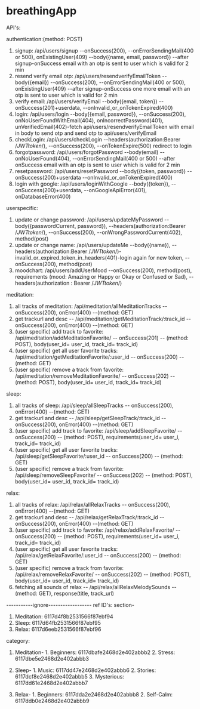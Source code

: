 # breathingApp
API's:

authentication:(method: POST)
  1. signup: /api/users/signup --onSuccess(200), --onErrorSendingMail(400 or 500), onExistingUser(409) --body({name, email, password}) --after signup-onSuccess email with an otp is sent to user which is valid for 2 min
  2. resend verify email otp: /api/users/resendverifyEmailToken --body({email}) --onSuccess(200), --onErrorSendingMail(400 or 500), onExistingUser(409) --after signup-onSuccess one more email with an otp is sent to user which is valid for 2 min
  3. verify email: /api/users/verifyEmail --body({email, token}) --onSuccess(201)+userdata, --onInvalid_or_onTokenExpired(400)
  4. login: /api/users/login  --body({email, password}), --onSuccess(200), onNoUserFoundWithEmail(404), onIncorrectPassword(401), unVerifiedEmail(402)-fetch api/users/resendverifyEmailToken with email in body to send otp and send otp to api/users/verifyEmail
  5. checkLogin: /api/users/checkLogin --headers(authorization:Bearer /*JWTtoken*/), --onSuccess(200), --onTokenExpire(500) redirect to login
  6. forgotpassword: /api/users/forgotPassword  --body(email) --onNoUserFound(404), --onErrorSendingMail(400 or 500) --after onSuccess email with an otp is sent to user which is valid for 2 min
  7. resetpassword: /api/users/resetPassword --body({token, password}) --onSuccess(200)+userdata --onInvalid_or_onTokenExpired(400)
  8. login with google: /api/users/loginWithGoogle  --body({token}), --onSuccess(200)+userdata, --onGoogleApiError(401), onDatabaseError(400)

userspecific:
  1. update or change password: /api/users/updateMyPassword --body({passwordCurrent, password}), --headers(authorization:Bearer /*JWTtoken*/), --onSuccess(200), --onWrongPasswordCurrent(402), method(post)
  2. update or change name: /api/users/updateMe --body({name}), --headers(authorization:Bearer /*JWTtoken*/)-invalid_or_expired_token_in_headers(401)-login again for new token, --onSuccess(200), method(post)
  3. moodchart: /api/users/addUserMood --onSuccess(200), method(post), requirements (mood: Amazing or Happy or Okay or Confused or Sad), --headers(authorization : Bearer /*JWTtoken*/)

meditation:
  1. all tracks of meditation: /api/meditation/allMeditationTracks -- onSuccess(200), onError(400) --(method: GET) 
  2. get trackurl and desc -- /api/meditation/getMeditationTrack/:track_id -- onSuccess(200), onError(400) --(method: GET)
  3. (user specific) add track to favorite: /api/meditation/addMeditationFavorite/ -- onSuccess(201) -- (method: POST), body(user_id= user_id, track_id= track_id)
  4. (user specific) get all user favorite tracks: /api/meditation/getMeditationFavorite/:user_id -- onSuccess(200) -- (method: GET)
  5. (user specific) remove a track from favorite: /api/meditation/removeMeditationFavorite/ -- onSuccess(202) -- (method: POST), body(user_id= user_id, track_id= track_id)
  
sleep:
  1. all tracks of sleep: /api/sleep/allSleepTracks -- onSuccess(200), onError(400) --(method: GET) 
  2. get trackurl and desc -- /api/sleep/getSleepTrack/:track_id -- onSuccess(200), onError(400) --(method: GET)
  3. (user specific) add track to favorite: /api/sleep/addSleepFavorite/ -- onSuccess(200) -- (method: POST), requirements(user_id= user_i, track_id= track_id)
  4. (user specific) get all user favorite tracks: /api/sleep/getSleepFavorite/:user_id -- onSuccess(200) -- (method: GET)
  5. (user specific) remove a track from favorite: /api/sleep/removeSleepFavorite/ -- onSuccess(202) -- (method: POST), body(user_id= user_id, track_id= track_id)
  
relax:
  1. all tracks of relax: /api/relax/allRelaxTracks -- onSuccess(200), onError(400) --(method: GET) 
  2. get trackurl and desc -- /api/relax/getRelaxTrack/:track_id -- onSuccess(200), onError(400) --(method: GET)
  3. (user specific) add track to favorite: /api/relax/addRelaxFavorite/ -- onSuccess(200) -- (method: POST), requirements(user_id= user_i, track_id= track_id)
  4. (user specific) get all user favorite tracks: /api/relax/getRelaxFavorite/:user_id -- onSuccess(200) -- (method: GET)
  5. (user specific) remove a track from favorite: /api/relax/removeRelaxFavorite/ -- onSuccess(202) -- (method: POST), body(user_id= user_id, track_id= track_id)
  6. fetching all sounds of relax -- /api/relax/allRelaxMelodySounds --(method: GET), response(title, track_url)



-----------ignore------------------
ref ID's:
section-

  1. Meditation: 6117d4f8b2531566f87ebf94
  2. Sleep: 6117d64fb2531566f87ebf95
  3. Relax: 6117d6eeb2531566f87ebf96


category:

  1. Meditation-
    1. Beginners: 6117dbafe2468d2e402abbb2
    2. Stress: 6117dbe5e2468d2e402abbb3

  2. Sleep-
    1. Music: 6117dd47e2468d2e402abbb6
    2. Stories: 6117dcf8e2468d2e402abbb5
    3. Mysterious: 6117dd61e2468d2e402abbb7

  3. Relax-
    1. Beginners: 6117dda2e2468d2e402abbb8
    2. Self-Calm: 6117ddb0e2468d2e402abbb9
